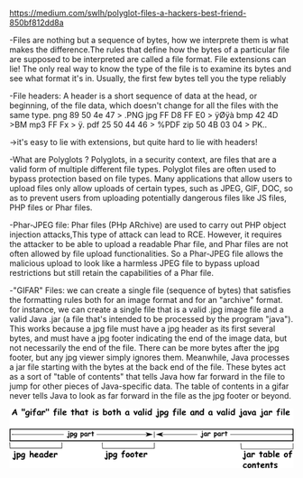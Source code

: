 https://medium.com/swlh/polyglot-files-a-hackers-best-friend-850bf812dd8a

-Files are nothing but  a sequence of bytes, how we interprete them is what makes the difference.The rules that define how the bytes of a particular file are supposed 
to be interpreted are called a file format.
File  extensions can lie! The only real way to know the type of the file is to examine its bytes and see what format it's in. Usually, the first few bytes tell you the type
reliably

-File headers:
A header is a short sequence of data at the head, or beginning, of the file data, which doesn't change for all the files with the same type.
png	89 50 4e 47	> .PNG
jpg	FF D8 FF E0 >	ÿØÿà
bmp	42 4D 	>BM
mp3	FF Fx 	> ÿ.
pdf	25 50 44 46	> %PDF
zip	50 4B 03 04	> PK..

->it's easy to lie with extensions, but quite hard to lie with headers!



-What are Polyglots ?
Polyglots, in a security context, are files that are a valid form of multiple different file types.
Polyglot files are often used to bypass protection based on file types. Many applications that allow users to upload files only allow uploads of certain types, such as JPEG, GIF,
DOC, so as to prevent users from uploading potentially dangerous files like JS files, PHP files or Phar files.


-Phar-JPEG file:
Phar files (PHp ARchive) are used to carry out PHP object injection attacks,This type of attack can lead to RCE. However, it requires the attacker to be able to upload a
readable Phar file,
and Phar files are not often allowed by file upload functionalities. So a Phar-JPEG file allows the malicious upload to look like a harmless JPEG file to bypass upload restrictions
but still retain the capabilities of a Phar file.


-"GIFAR" Files:
we can create a single file (sequence of bytes) that satisfies the formatting rules both for an image format and for an "archive" format.
for instance, we can create a single file that is a valid .jpg image file and a valid Java .jar (a file that's intended to be processed by the program "java"). 
This works because a jpg file must have a jpg header as its first several bytes, and must have a jpg footer indicating the end of the image data, but not necessarily the 
end of the file. There can be more bytes after the jpg footer, but any jpg viewer simply ignores them. Meanwhile, Java processes a jar file starting with the bytes at the 
back end of the file. These bytes act as a sort of "table of contents" that tells Java how far forward in the file to jump for other pieces of Java-specific data. The table of
contents in a gifar never tells Java to look as far forward in the file as the jpg footer or beyond.

![](images/gifar.png)
